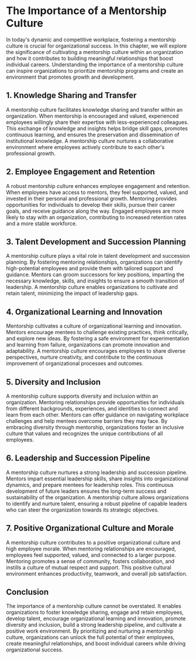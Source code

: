 The Importance of a Mentorship Culture
===============================================

In today's dynamic and competitive workplace, fostering a mentorship culture is crucial for organizational success. In this chapter, we will explore the significance of cultivating a mentorship culture within an organization and how it contributes to building meaningful relationships that boost individual careers. Understanding the importance of a mentorship culture can inspire organizations to prioritize mentorship programs and create an environment that promotes growth and development.

**1. Knowledge Sharing and Transfer**
-------------------------------------

A mentorship culture facilitates knowledge sharing and transfer within an organization. When mentorship is encouraged and valued, experienced employees willingly share their expertise with less-experienced colleagues. This exchange of knowledge and insights helps bridge skill gaps, promotes continuous learning, and ensures the preservation and dissemination of institutional knowledge. A mentorship culture nurtures a collaborative environment where employees actively contribute to each other's professional growth.

**2. Employee Engagement and Retention**
----------------------------------------

A robust mentorship culture enhances employee engagement and retention. When employees have access to mentors, they feel supported, valued, and invested in their personal and professional growth. Mentoring provides opportunities for individuals to develop their skills, pursue their career goals, and receive guidance along the way. Engaged employees are more likely to stay with an organization, contributing to increased retention rates and a more stable workforce.

**3. Talent Development and Succession Planning**
-------------------------------------------------

A mentorship culture plays a vital role in talent development and succession planning. By fostering mentoring relationships, organizations can identify high-potential employees and provide them with tailored support and guidance. Mentors can groom successors for key positions, imparting the necessary knowledge, skills, and insights to ensure a smooth transition of leadership. A mentorship culture enables organizations to cultivate and retain talent, minimizing the impact of leadership gaps.

**4. Organizational Learning and Innovation**
---------------------------------------------

Mentorship cultivates a culture of organizational learning and innovation. Mentors encourage mentees to challenge existing practices, think critically, and explore new ideas. By fostering a safe environment for experimentation and learning from failure, organizations can promote innovation and adaptability. A mentorship culture encourages employees to share diverse perspectives, nurture creativity, and contribute to the continuous improvement of organizational processes and outcomes.

**5. Diversity and Inclusion**
------------------------------

A mentorship culture supports diversity and inclusion within an organization. Mentoring relationships provide opportunities for individuals from different backgrounds, experiences, and identities to connect and learn from each other. Mentors can offer guidance on navigating workplace challenges and help mentees overcome barriers they may face. By embracing diversity through mentorship, organizations foster an inclusive culture that values and recognizes the unique contributions of all employees.

**6. Leadership and Succession Pipeline**
-----------------------------------------

A mentorship culture nurtures a strong leadership and succession pipeline. Mentors impart essential leadership skills, share insights into organizational dynamics, and prepare mentees for leadership roles. This continuous development of future leaders ensures the long-term success and sustainability of the organization. A mentorship culture allows organizations to identify and nurture talent, ensuring a robust pipeline of capable leaders who can steer the organization towards its strategic objectives.

**7. Positive Organizational Culture and Morale**
-------------------------------------------------

A mentorship culture contributes to a positive organizational culture and high employee morale. When mentoring relationships are encouraged, employees feel supported, valued, and connected to a larger purpose. Mentoring promotes a sense of community, fosters collaboration, and instills a culture of mutual respect and support. This positive cultural environment enhances productivity, teamwork, and overall job satisfaction.

**Conclusion**
--------------

The importance of a mentorship culture cannot be overstated. It enables organizations to foster knowledge sharing, engage and retain employees, develop talent, encourage organizational learning and innovation, promote diversity and inclusion, build a strong leadership pipeline, and cultivate a positive work environment. By prioritizing and nurturing a mentorship culture, organizations can unlock the full potential of their employees, create meaningful relationships, and boost individual careers while driving organizational success.
